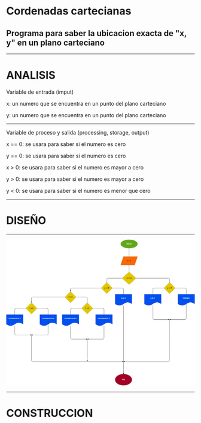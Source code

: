 # Cordenadas cartecianas

## Programa para saber la ubicacion exacta de "x, y" en un plano carteciano 

---

# ANALISIS

Variable de entrada (imput)

x: un numero que se encuentra en un punto del plano carteciano

y: un numero que se encuentra en un punto del plano carteciano

---

Variable de proceso y salida (processing, storage, output)

x == 0: se usara para saber si el numero es cero

y == 0: se usara para saber si el numero es cero

x > 0: se usara para saber si el numero es mayor a cero

y > 0: se usara para saber si el numero es mayor a cero

y < 0: se usara para saber si el numero es menor que cero

---

# DISEÑO

---

![Diagrama de Flujo](Diagrama.png)

---

# CONSTRUCCION 